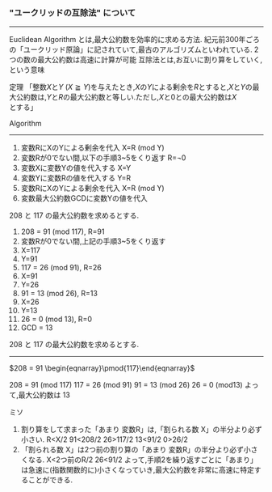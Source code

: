 ### "ユークリッドの互除法" について
<!-- ブルーバックス量子コンピュータについて&「アルゴリズム」のキホンを参考にした -->
***
Euclidean Algorithm とは,最大公約数を効率的に求める方法.
紀元前300年ごろの「ユークリッド原論」に記されていて,最古のアルゴリズムといわれている.
2つの数の最大公約数は高速に計算が可能
互除法とは,お互いに割り算をしていく,という意味

定理
「整数$X$と$Y$ ($X\geqq Y$)を与えたとき,$X$の$Y$による剰余を$R$とすると,$X$と$Y$の最大公約数は,$Y$と$R$の最大公約数と等しい.ただし,$X$と$0$との最大公約数は$X$とする」

Algorithm
***
1. 変数RにXのYによる剰余を代入 X=R (mod Y)
2. 変数Rが0でない間,以下の手順3~5をくり返す R=¬0
3. 変数Xに変数Yの値を代入する X=Y
4. 変数Yに変数Rの値を代入する Y=R
5. 変数RにXのYによる剰余を代入 X=R (mod Y)
6. 変数最大公約数GCDに変数Yの値を代入

$208$ と $117$ の最大公約数を求めるとする.
1. 208 = 91 (mod 117), R=91
2. 変数Rが0でない間,上記の手順3~5をくり返す
3. X=117
4. Y=91
5. 117 = 26 (mod 91), R=26
6. X=91
4. Y=26
5. 91 = 13 (mod 26), R=13
6. X=26
4. Y=13
5. 26 = 0 (mod 13), R=0
6. GCD = 13

<!--
1. 小さい方の数で大きい方の数を割り,「あまり」を求める.
$X$の$Y$による剰余を$R$とする X=R (mod Y)
(変数RにX÷Yのあまりを代入と同じ)

2. 今求めた「あまり」で, 先ほど割るのに使った数を割り,「あまり」を求める.
$Y$の今求めた変数$R$による剰余を$R$とする Y=R (mod R)

3. 2を「あまり」が $0$ になるまでくり返す.
2を変数Rが$0$ になるまでloop
2. 変数Rが0でない間,以下の手順3~5をくり返す ということは,2と3~5は同じ??

4. 最後に求めた「あまり」が,最大公約数である.
最後に求めた変数R(R=¬0 Y=R)がGCDである.
変数GCDに変数Y(最後に求めた変数R)の値を代入
-->

<!--
1. 小さい方の数で大きい方の数を割り,「あまり」を求める.
2. 今求めた「あまり」で, 先ほど割るのに使った数を割り,「あまり」を求める.
3. 2を「あまり」が $0$ になるまでくり返す.
4. 最後に求めた「あまり」が,最大公約数である.
-->

$208$ と $117$ の最大公約数を求めるとする.
***
$208 = 91 \begin{eqnarray}\pmod{117}\end{eqnarray}$

208 = 91 (mod 117)
117 = 26 (mod 91)
91 = 13 (mod 26)
26 = 0 (mod13)
よって,最大公約数は 13

ミソ
1. 割り算をして求まった「あまり 変数R」は,「割られる数 X」の半分より必ず小さい. R<X/2
91<208/2 26>117/2 13<91/2 0>26/2
1. 「割られる数 X」は2つ前の割り算の「あまり 変数R」の半分より必ず小さくなる. X<2つ前のR/2
26<91/2
よって,手順2を繰り返すごとに「あまり」は急速に(指数関数的に)小さくなっていき,最大公約数を非常に高速に特定することができる.
